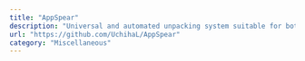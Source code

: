 ```yaml
---
title: "AppSpear"
description: "Universal and automated unpacking system suitable for both Dalvik and ART."
url: "https://github.com/UchihaL/AppSpear"
category: "Miscellaneous"
---
```

